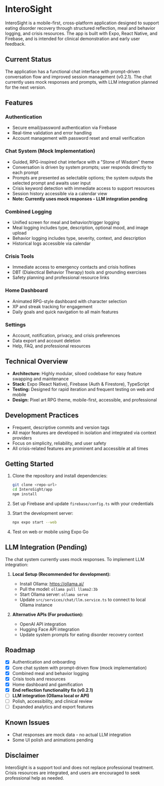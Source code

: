# InteroSight

InteroSight is a mobile-first, cross-platform application designed to support eating disorder recovery through structured reflection, meal and behavior logging, and crisis resources. The app is built with Expo, React Native, and Firebase, and is intended for clinical demonstration and early user feedback.

## Current Status

The application has a functional chat interface with prompt-driven conversation flow and improved session management (v0.2.1). The chat currently uses mock responses and prompts, with LLM integration planned for the next version.

## Features

### Authentication
- Secure email/password authentication via Firebase
- Real-time validation and error handling
- Account management with password reset and email verification

### Chat System (Mock Implementation)
- Guided, RPG-inspired chat interface with a "Stone of Wisdom" theme
- Conversation is driven by system prompts; user responds directly to each prompt
- Prompts are presented as selectable options; the system outputs the selected prompt and awaits user input
- Crisis keyword detection with immediate access to support resources
- Session history accessible via a calendar view
- **Note: Currently uses mock responses - LLM integration pending**

### Combined Logging
- Unified screen for meal and behavior/trigger logging
- Meal logging includes type, description, optional mood, and image upload
- Behavior logging includes type, severity, context, and description
- Historical logs accessible via calendar

### Crisis Tools
- Immediate access to emergency contacts and crisis hotlines
- DBT (Dialectical Behavior Therapy) tools and grounding exercises
- Safety planning and professional resource links

### Home Dashboard
- Animated RPG-style dashboard with character selection
- XP and streak tracking for engagement
- Daily goals and quick navigation to all main features

### Settings
- Account, notification, privacy, and crisis preferences
- Data export and account deletion
- Help, FAQ, and professional resources

## Technical Overview

- **Architecture:** Highly modular, siloed codebase for easy feature swapping and maintenance
- **Stack:** Expo (React Native), Firebase (Auth & Firestore), TypeScript
- **Testing:** Designed for rapid iteration and frequent testing on web and mobile
- **Design:** Pixel art RPG theme, mobile-first, accessible, and professional

## Development Practices

- Frequent, descriptive commits and version tags
- All major features are developed in isolation and integrated via context providers
- Focus on simplicity, reliability, and user safety
- All crisis-related features are prominent and accessible at all times

## Getting Started

1. Clone the repository and install dependencies:
   ```bash
   git clone <repo-url>
   cd InteroSight/app
   npm install
   ```

2. Set up Firebase and update `firebase/config.ts` with your credentials

3. Start the development server:
   ```bash
   npx expo start --web
   ```

4. Test on web or mobile using Expo Go

## LLM Integration (Pending)

The chat system currently uses mock responses. To implement LLM integration:

1. **Local Setup (Recommended for development):**
   - Install Ollama: https://ollama.ai/
   - Pull the model: `ollama pull llama2:3b`
   - Start Ollama server: `ollama serve`
   - Update `src/services/chat/llm.service.ts` to connect to local Ollama instance

2. **Alternative APIs (For production):**
   - OpenAI API integration
   - Hugging Face API integration
   - Update system prompts for eating disorder recovery context

## Roadmap

- [x] Authentication and onboarding
- [x] Core chat system with prompt-driven flow (mock implementation)
- [x] Combined meal and behavior logging
- [x] Crisis tools and resources
- [x] Home dashboard and gamification
- [x] **End reflection functionality fix (v0.2.1)**
- [ ] **LLM integration (Ollama local or API)**
- [ ] Polish, accessibility, and clinical review
- [ ] Expanded analytics and export features

## Known Issues

- Chat responses are mock data - no actual LLM integration
- Some UI polish and animations pending

## Disclaimer

InteroSight is a support tool and does not replace professional treatment. Crisis resources are integrated, and users are encouraged to seek professional help as needed. 